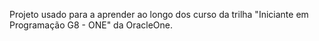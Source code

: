 Projeto usado para a aprender ao longo dos curso da trilha "Iniciante em Programação G8 - ONE" da OracleOne.
